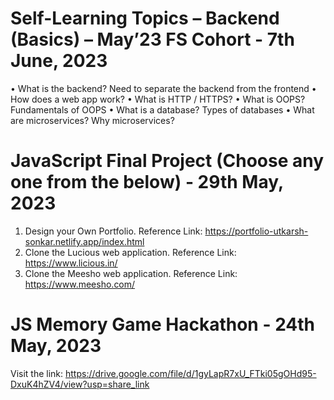 # Self-Learning Topics – Backend (Basics) – May’23 FS Cohort - 7th June, 2023
• What is the backend? Need to separate the backend from the frontend
•	How does a web app work? 
•	What is HTTP / HTTPS?
•	What is OOPS? Fundamentals of OOPS
•	What is a database? Types of databases
•	What are microservices? Why microservices?

# JavaScript Final Project (Choose any one from the below) - 29th May, 2023
1.	Design your Own Portfolio.
Reference Link: https://portfolio-utkarsh-sonkar.netlify.app/index.html
2.	Clone the Lucious web application.
Reference Link: https://www.licious.in/
3.	Clone the Meesho web application.
Reference Link: https://www.meesho.com/ 

# JS Memory Game Hackathon - 24th May, 2023
Visit the link: https://drive.google.com/file/d/1gyLapR7xU_FTki05gOHd95-DxuK4hZV4/view?usp=share_link
